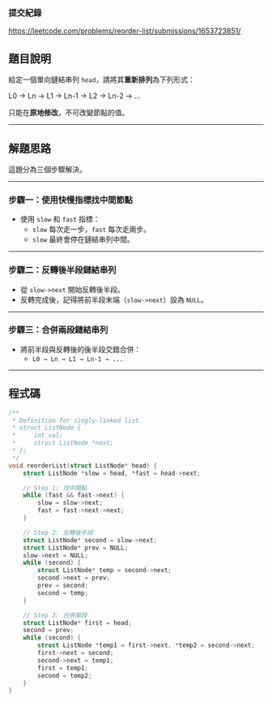 ### 提交紀錄  
https://leetcode.com/problems/reorder-list/submissions/1653723851/

## 題目說明  

給定一個單向鏈結串列 `head`，請將其**重新排列**為下列形式：

L0 → Ln → L1 → Ln-1 → L2 → Ln-2 → ...

只能在**原地修改**，不可改變節點的值。

---

## 解題思路  

這題分為三個步驟解決。

---

### 步驟一：使用快慢指標找中間節點  
- 使用 `slow` 和 `fast` 指標：
  - `slow` 每次走一步，`fast` 每次走兩步。
  - `slow` 最終會停在鏈結串列中間。

---

### 步驟二：反轉後半段鏈結串列  
- 從 `slow->next` 開始反轉後半段。
- 反轉完成後，記得將前半段末端（`slow->next`）設為 `NULL`。

---

### 步驟三：合併兩段鏈結串列  
- 將前半段與反轉後的後半段交錯合併：
  - `L0 → Ln → L1 → Ln-1 → ...`

---

## 程式碼  

```c
/**
 * Definition for singly-linked list.
 * struct ListNode {
 *     int val;
 *     struct ListNode *next;
 * };
 */
void reorderList(struct ListNode* head) {
    struct ListNode *slow = head, *fast = head->next;

    // Step 1: 找中間點
    while (fast && fast->next) {
        slow = slow->next;
        fast = fast->next->next;
    }

    // Step 2: 反轉後半段
    struct ListNode* second = slow->next;
    struct ListNode* prev = NULL;
    slow->next = NULL;
    while (second) {
        struct ListNode* temp = second->next;
        second->next = prev;
        prev = second;
        second = temp;
    }

    // Step 3: 合併兩段
    struct ListNode* first = head;
    second = prev;
    while (second) {
        struct ListNode *temp1 = first->next, *temp2 = second->next;
        first->next = second;
        second->next = temp1;
        first = temp1;
        second = temp2;
    }
}
